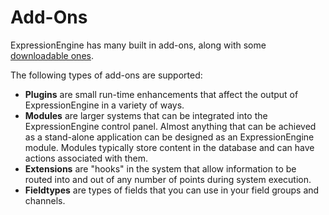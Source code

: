 <!--
    This source file is part of the open source project
    ExpressionEngine User Guide (https://github.com/ExpressionEngine/ExpressionEngine-User-Guide)

    @link      https://expressionengine.com/
    @copyright Copyright (c) 2003-2019, EllisLab Corp. (https://ellislab.com)
    @license   https://expressionengine.com/license Licensed under Apache License, Version 2.0
-->

# Add-Ons

ExpressionEngine has many built in add-ons, along with some [downloadable ones](add-ons/).

The following types of add-ons are supported:

- **Plugins** are small run-time enhancements that affect the output of ExpressionEngine in a variety of ways.
- **Modules** are larger systems that can be integrated into the ExpressionEngine control panel. Almost anything that can be achieved as a stand-alone application can be designed as an ExpressionEngine module. Modules typically store content in the database and can have actions associated with them.
- **Extensions** are "hooks" in the system that allow information to be routed into and out of any number of points during system execution.
- **Fieldtypes** are types of fields that you can use in your field groups and channels.
